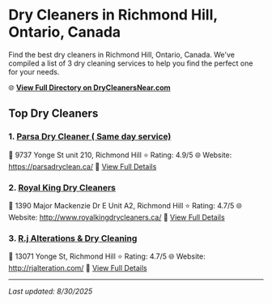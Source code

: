 # Dry Cleaners in Richmond Hill, Ontario, Canada

Find the best dry cleaners in Richmond Hill, Ontario, Canada. We've compiled a list of 3 dry cleaning services to help you find the perfect one for your needs.

🌐 **[View Full Directory on DryCleanersNear.com](https://drycleanersnear.com/city/Canada/Ontario/Richmond%20Hill)**

## Top Dry Cleaners

### 1. [Parsa Dry Cleaner ( Same day service)](https://drycleanersnear.com/dryCleaner/68a67ec7c2af6b6dc01e9326/parsa-dry-cleaner-same-day-service)
📍 9737 Yonge St unit 210, Richmond Hill
⭐ Rating: 4.9/5
🌐 Website: https://parsadryclean.ca/
🔗 [View Full Details](https://drycleanersnear.com/dryCleaner/68a67ec7c2af6b6dc01e9326/parsa-dry-cleaner-same-day-service)

### 2. [Royal King Dry Cleaners](https://drycleanersnear.com/dryCleaner/68a67eeec2af6b6dc01e9458/royal-king-dry-cleaners)
📍 1390 Major Mackenzie Dr E Unit A2, Richmond Hill
⭐ Rating: 4.7/5
🌐 Website: http://www.royalkingdrycleaners.ca/
🔗 [View Full Details](https://drycleanersnear.com/dryCleaner/68a67eeec2af6b6dc01e9458/royal-king-dry-cleaners)

### 3. [R.j Alterations & Dry Cleaning](https://drycleanersnear.com/dryCleaner/68a67f73c2af6b6dc01e9b26/r-j-alterations-dry-cleaning)
📍 13071 Yonge St, Richmond Hill
⭐ Rating: 4.7/5
🌐 Website: http://rjalteration.com/
🔗 [View Full Details](https://drycleanersnear.com/dryCleaner/68a67f73c2af6b6dc01e9b26/r-j-alterations-dry-cleaning)


---

*Last updated: 8/30/2025*
